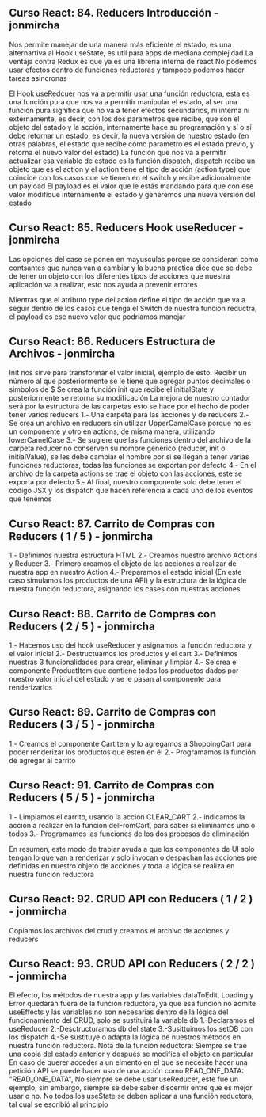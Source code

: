 ## Curso React: 84. Reducers Introducción - jonmircha

Nos permite manejar de una manera más eficiente el estado, es una alternartiva al Hook useState, es util para apps de mediana complejidad
La ventaja contra Redux es que ya es una librería interna de react
No podemos usar efectos dentro de funciones reductoras y tampoco podemos hacer tareas asincronas

El Hook useRedcuer nos va a permitir usar una función reductora, esta es una función pura que nos va a permitir manipular el estado, al ser una función pura significa que no va a tener efectos secundarios, ni interna ni externamente, es decir, con los dos parametros que recibe, que son el objeto del estado y la acción, internamente hace su programación y sí o sí debe retornar un estado, es decir, la nueva versión de nuestro estado (en otras palabras, el estado que recibe como parametro es el estado previo, y retorna el nuevo valor del estado)
La función que nos va a permitir actualizar esa variable de estado es la función dispatch, dispatch recibe un objeto que es el action y el action tiene el tipo de acción (action.type) que coincide con los casos que se tienen en el switch y recibe adicionalmente un payload
El payload es el valor que le estás mandando para que con ese valor modifique internamente el estado y generemos una nueva versión del estado

## Curso React: 85. Reducers Hook useReducer - jonmircha

Las opciones del case se ponen en mayusculas porque se consideran como contsantes que nunca van a cambiar y la buena practica dice que se debe de tener un objeto con los diferentes tipos de acciones que nuestra aplicación va a realizar, esto nos ayuda a prevenir errores

Mientras que el atributo type del action define el tipo de acción que va a seguir dentro de los casos que tenga el Switch de nuestra función reductra, el payload es ese nuevo valor que podríamos manejar

## Curso React: 86. Reducers Estructura de Archivos - jonmircha

Init nos sirve para transformar el valor inicial, ejemplo de esto: Recibir un número al que posteriormente se le tiene que agregar puntos decimales o simbolos de $
Se crea la función init que recibe el initialState y posteriormente se retorna su modificación
La mejora de nuestro contador será por la estructura de las carpetas esto se hace por el hecho de poder tener varios reducers
1.- Una carpeta para las acciones y de reducers
2.- Se crea un archivo en reducers sin utilizar UpperCamelCase porque no es un componente y otro en actions, de misma manera, utilizando lowerCamelCase
3.- Se sugiere que las funciones dentro del archivo de la carpeta reducer no conserven su nombre generico (reducer, init o initialValue), se les debe cambiar el nombre por si se llegan a tener varias funciones reductoras, todas las funciones se exportan por defecto
4.- En el archivo de la carpeta actions se trae el objeto con las acciones, este se exporta por defecto
5.- Al final, nuestro componente solo debe tener el código JSX y los dispatch que hacen referencia a cada uno de los eventos que tenemos

## Curso React: 87. Carrito de Compras con Reducers ( 1 / 5 ) - jonmircha

1.- Definimos nuestra estructura HTML
2.- Creamos nuestro archivo Actions y Reducer
3.- Primero creamos el objeto de las acciones a realizar de nuestra app en nuestro Action
4.- Preparamos el estado inicial (En este caso simulamos los productos de una API) y la estructura de la lógica de nuestra función reductora, asignando los cases con nuestras acciones

## Curso React: 88. Carrito de Compras con Reducers ( 2 / 5 ) - jonmircha

1.- Hacemos uso del hook useReducer y asignamos la función reductora y el valor inicial
2.- Destructuamos los productos y el cart
3.- Definimos nuestras 3 funcionalidades para crear, eliminar y limpiar
4.- Se crea el componente ProductItem que contiene todos los productos dados por nuestro valor inicial del estado y se le pasan al componente para renderizarlos

## Curso React: 89. Carrito de Compras con Reducers ( 3 / 5 ) - jonmircha

1.- Creamos el componente CartItem y lo agregamos a ShoppingCart para poder renderizar los productos que estén en él
2.- Programamos la función de agregar al carrito

## Curso React: 91. Carrito de Compras con Reducers ( 5 / 5 ) - jonmircha

1.- Limpiamos el carrito, usando la acción CLEAR_CART
2.- indicamos la acción a realizar en la función delFromCart, para saber si eliminamos uno o todos
3.- Programamos las funciones de los dos procesos de eliminación

En resumen, este modo de trabjar ayuda a que los componentes de UI solo tengan lo que van a renderizar y solo invocan o despachan las acciones pre definidas en nuestro objeto de acciones y toda la lógica se realiza en nuestra función reductora

## Curso React: 92. CRUD API con Reducers ( 1 / 2 ) - jonmircha

Copiamos los archivos del crud y creamos el archivo de acciones y reducers

## Curso React: 93. CRUD API con Reducers ( 2 / 2 ) - jonmircha

El efecto, los métodos de nuestra app y las variables dataToEdit, Loading y Error quedarán fuera de la función reductora, ya que esa función no admite useEffects y las variables no son necesarias dentro de la lógica del funcionamiento del CRUD, solo se sustituirá la variable db
1.-Declaramos el useReducer
2.-Desctructuramos db del state
3.-Susittuimos los setDB con los dispatch
4.-Se sustituye o adapta la lógica de nuestros métodos en nuestra función reductora.
Nota de la función reductora: Siempre se trae una copia del estado anterior y después se modifica el objeto en particular
En caso de querer acceder a un elmento en el que se necesite hacer una petición API se puede hacer uso de una acción como READ_ONE_DATA: "READ_ONE_DATA",
No siempre se debe usar useReducer, este fue un ejemplo, sin embargo, siempre se debe saber discernir entre que es mejor usar o no.
No todos los useState se deben aplicar a una función reductora, tal cual se escribió al principio
